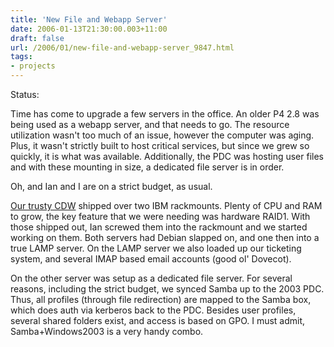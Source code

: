 ```yaml
---
title: 'New File and Webapp Server'
date: 2006-01-13T21:30:00.003+11:00
draft: false
url: /2006/01/new-file-and-webapp-server_9847.html
tags: 
- projects
---
```


Status:  
  

Time has come to upgrade a few servers in the office. An older P4 2.8 was being used as a webapp server, and that needs to go. The resource utilization wasn't too much of an issue, however the computer was aging. Plus, it wasn't strictly built to host critical services, but since we grew so quickly, it is what was available. Additionally, the PDC was hosting user files and with these mounting in size, a dedicated file server is in order.

  

Oh, and Ian and I are on a strict budget, as usual.

[Our trusty CDW](http://www.cdw.com) shipped over two IBM rackmounts. Plenty of CPU and RAM to grow, the key feature that we were needing was hardware RAID1. With those shipped out, Ian screwed them into the rackmount and we started working on them. Both servers had Debian slapped on, and one then into a true LAMP server. On the LAMP server we also loaded up our ticketing system, and several IMAP based email accounts (good ol' Dovecot).

On the other server was setup as a dedicated file server. For several reasons, including the strict budget, we synced Samba up to the 2003 PDC. Thus, all profiles (through file redirection) are mapped to the Samba box, which does auth via kerberos back to the PDC. Besides user profiles, several shared folders exist, and access is based on GPO. I must admit, Samba+Windows2003 is a very handy combo.